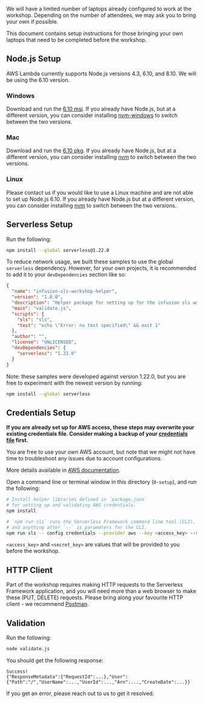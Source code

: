 We will have a limited number of laptops already configured to work at the
workshop. Depending on the number of attendees, we may ask you to bring your own
if possible.

This document contains setup instructions for those bringing your own laptops
that need to be completed before the workshop.

## Node.js Setup

AWS Lambda currently supports Node.js versions 4.3, 6.10, and 8.10. We will
be using the 6.10 version.

### Windows

Download and run the [6.10
msi](https://nodejs.org/download/release/v6.10.3/node-v6.10.3-x64.msi). If you
already have Node.js, but at a different version, you can consider installing
[nvm-windows](https://github.com/coreybutler/nvm-windows) to switch between the
two versions.

### Mac

Download and run the [6.10
pkg](https://nodejs.org/download/release/v6.10.3/node-v6.10.3.pkg). If you
already have Node.js, but at a different version, you can consider installing
[nvm](https://github.com/creationix/nvm) to switch between the two versions.

### Linux

Please contact us if you would like to use a Linux machine and are not able to
set up Node.js 6.10. If you already have Node.js but at a different version, you
can consider installing [nvm](https://github.com/creationix/nvm) to switch
between the two versions.

## Serverless Setup

Run the following:

```sh
npm install --global serverless@1.22.0
```

To reduce network usage, we built these samples to use the global `serverless`
dependency. However, for your own projects, it is recommended to add it to your
`devDependencies` section like so:

```json
{
  "name": "infusion-sls-workshop-helper",
  "version": "1.0.0",
  "description": "Helper package for setting up for the infusion sls workshop.",
  "main": "validate.js",
  "scripts": {
    "sls": "sls",
    "test": "echo \"Error: no test specified\" && exit 1"
  },
  "author": "",
  "license": "UNLICENSED",
  "devDependencies": {
    "serverless": "1.22.0"
  }
}
```

Note: these samples were developed against version 1.22.0, but you are free to
experiment with the newest version by running:

```sh
npm install --global serverless
```

## Credentials Setup

**If you are already set up for AWS access, these steps may overwrite your
existing credentials file. Consider making a backup of your [credentials
file](http://docs.aws.amazon.com/cli/latest/userguide/cli-config-files.html)
first.**

You are free to use your own AWS account, but note that we might not have time
to troubleshoot any issues due to account configurations.

More details available in [AWS
documentation](http://docs.aws.amazon.com/cli/latest/userguide/cli-config-files.html).

Open a command line or terminal window in this directory (`0-setup`), and run
the following:

```sh
# Install helper libraries defined in `package.json`
# for setting up and validating AWS credentials.
npm install

# `npm run sls` runs the Serverless Framework command line tool (CLI),
# and anything after `--` is parameters for the CLI.
npm run sls -- config credentials --provider aws --key <access_key> --secret <secret_key>
```

`<access_key>` and `<secret_key>` are values that will be provided to you before
the workshop.

## HTTP Client

Part of the workshop requires making HTTP requests to the Serverless Framework
application, and you will need more than a web browser to make these (PUT,
DELETE) requests. Please bring along your favourite HTTP client - we recommend
[Postman](https://www.getpostman.com/apps).

## Validation

Run the following:

```sh
node validate.js
```

You should get the following response:

```
Success!
{"ResponseMetadata":{"RequestId":...},"User":{"Path":"/","UserName":...,"UserId":...,"Arn":...,"CreateDate":...}}
```

If you get an error, please reach out to us to get it resolved.
